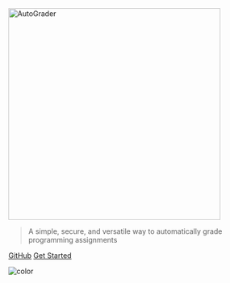<img alt="AutoGrader" width="420" src="_media/logo_with_text.svg?sanitize=true">

> A simple, secure, and versatile way to automatically grade programming assignments

[GitHub](https://github.com/zmievsa/autograder/)
[Get Started](#Installation)

![color](#f7f7ee)
